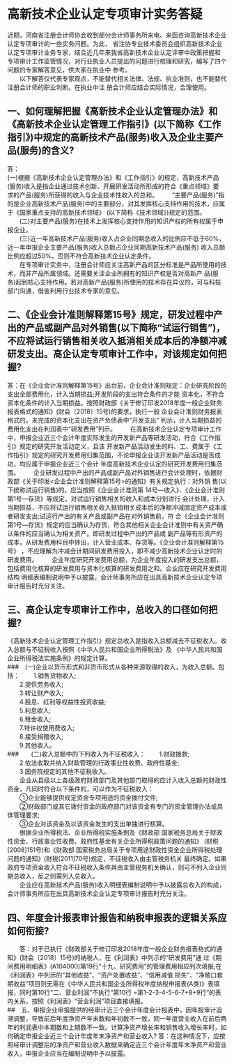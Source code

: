 # 高新技术企业认定专项审计实务答疑    
   近期，河南省注册会计师协会收到部分会计师事务所来电、来函咨询高新技术企业认定专项审计的一些实务问题。为此，
省注协专业技术委员会组织高新技术企业认定专项审计业务专家，结合近几年来我省高新技术企业认定评审中政策把握和
专项审计工作监管情况，对行业执业人员提出的问题进行梳理和研究，编写了四个问题的专家解答意见，供大家在执业中
参考。  
　　以下解答仅代表专家观点，不能替代相关法律、法规、执业准则，也不能替代注册会计师的职业判断。在执业中注
册会计师应结合实际情况，合理使用。
## 一、如何理解把握《高新技术企业认定管理办法》和《高新技术企业认定管理工作指引》(以下简称《工作指引》)中规定的高新技术产品(服务)收入及企业主要产品(服务)的含义?
  答：    
    (一)根据《高新技术企业认定管理办法》和《工作指引》的规定，高新技术产品(服务)收入是指企业通过技术创新、开展研发活动所形成的符合《重点领域》要
求的产品(服务)所获得的收入与企业技术性收入的总和。
　　“主要产品(服务)”指的是企业高新技术产品(服务)中的主要部分，对其发挥核心支持作用的技术，应属于《国家重点支持的高新技术领域》
(以下简称《技术领域》)规定的范围。  
　　(二)对主要产品(服务)在技术上发挥核心支持作用的知识产权的所有权属于申报企业。  
　　(三)近一年高新技术产品(服务)收入占企业同期总收入的比例应不低于60%，近一年申报企业主要产品(服务)收入总额占企业同期高新技术产品(服务)
收入总额比例应超过50%，否则不符合高新技术企业认定条件。  
　　在专项审计实务中，注册会计师应关注高新产品的区分标准是产品所使用的技术，而非产品所属领域。还需要关注企业所拥有的知识产权是否对高新产
品(服务)起到核心支持作用。若对高新产品(服务)所使用的技术存在异议的，可与科技部门沟通，借鉴利用行业技术专家的意见。
## 二、《企业会计准则解释第15号》规定，研发过程中产出的产品或副产品对外销售(以下简称“试运行销售”)，不应将试运行销售相关收入抵消相关成本后的净额冲减研发支出。高企认定专项审计工作中，对该规定如何把握?

答：在《企业会计准则解释第15号》出台前，企业会计准则规定：企业研究阶段的支出全部费用化，计入当期损益;开发阶段的支出符合条件的才能
资本化，不符合资本化条件的计入当期损益。按照财政部《关于修订印发2018年度一般企业财务报表格式的通知》(财会〔2018〕15号)的要求，执行一般
企业会计准则财务报表格式的，未完成的资本化支出在资产负债表中“开发支出” 列示，计入当期损益的费用化支出在利润表中“研发费用”列示。
　　在高新技术企业认定专项审计工作中，申报企业近三个会计年度实际发生的开发新产品等研发活动，符合《工作指引》规定的研究开发活动定义，且该
开发新产品活动发生的料、工、费属于《工作指引》规定的研究开发费用归集范围，不论申报企业该开发新产品活动是否成功，均应属于申报企业近三个会计
年度高新技术企业认定的研究开发费用归集范围。
　　企业研发过程中产出的产品或副产品对外销售进行会计处理时，依据财政部《关于印发<企业会计准则解释第15号>的通知》有关规定执行：对外销
售(以下统称试运行销售)的，应当按照《企业会计准则第 14号—收入》、《企业会计准则第1号—存货》等规定，对试运行销售相关的收入和成本分别进行
会计处理，计入当期损益，不应将试运行销售相关收入抵销相关成本后的净额冲减固定资产成本或者研发支出;试运行产出的有关产品或副产品在对外销售前，符
合《企业会计准则第1号—存货》规定的应当确认为存货，符合其他相关企业会计准则中有关资产确认条件的应当确认为相关资产。即研发过程中产出的产品或
副产品等有形资产的成本，从研发费用科目中转出，计入营业成本、存货等。《企业会计准则解释第15号》
，不应理解为冲减会计期间研发费用投入，即不减少高新技术企业认定时的研发费用。
　　企业年度研究开发费用总额，为企业年度投入的研发支出总额，包括费用化核算的研发费用与资本化核算的研发费用之和。企业应在研究开发费用结构
明细表编制说明中予以披露，会计师事务所应在出具高新技术企业认定专项审计报告时充分关注。
## 三、高企认定专项审计工作中，总收入的口径如何把握?
《高新技术企业认定管理工作指引》规定总收入是指收入总额减去不征税收入。收入总额与不征税收入按照《中华人民共和国企业所得税法》及
《中华人民共和国企业所得税法实施条例》的规定计算。  
###　(一)企业以货币形式和非货币形式从各种来源取得的收入，为收入总额。包括：
　　1.销售货物收入;  
　　2.提供劳务收入;  
　　3.转让财产收入;  
　　4.股息、红利等权益性投资收益;  
　　5.利息收入;  
　　6.租金收入;  
　　7.特许权使用费收入;  
　　8.接受捐赠收入;  
　　9.其他收入。  
###　　(二)收入总额中的下列收入为不征税收入：
　　1.财政拨款;  
　　2.依法收取并纳入财政管理的行政事业性收费、政府性基金;  
　　3.国务院规定的其他不征税收入。  
　　企业从县级以上各级政府财政部门及其他部门取得的应计入收入总额的财政性资金，凡同时符合以下条件的，可以作为不征税收入：  
　　①企业能够提供规定资金专项用途的资金拨付文件;  
　　②财政部门或其它拨付资金的政府部门对该资金有专门的资金管理办法或具体管理要求;  
　　③企业对该资金及以该资金发生的支出单独进行核算。  
　　根据企业所得税法、企业所得税实施条例及《财政部 国家税务总局关于财政性资金、行政事业性收费、政府性基金有关企业所得税政策问题的通知》
(财税[2008]151号)和《财政部 国家税务总局关于专项用途财政性资金企业所得税处理问题的通知》(财税[2011]70号)规定，不征税收入由主管税务机关
最终确定。如果政府专项资金收入符合不征税收入条件并由主管税务机关确认，则可不列入企业同期总收入，反之则需列入总收入。  
　　企业应在高新技术产品(服务)收入明细表编制说明中予以披露总收入的构成，会计师事务所应在出具高新技术企业认定专项审计报告时充分关注。  
## 四、年度会计报表审计报告和纳税申报表的逻辑关系应如何衔接?
　　答：对于已执行《财政部关于修订印发2018年度一般企业财务报表格式的通知》(财会〔2018〕15号)的纳税人，在《利润表》中列示的“研发费用”通
过《期间费用明细表》(A104000)第19行“十九、研究费用”的管理费用相应列次填报;在《利润表》中列示的“其他收益”、“资产处置收益”、“信用减值
损失”、“净敞口套期收益”项目则无需在《中华人民共和国企业所得税年度纳税申报表(A类)》表填报，同时第10行“二、营业利润”不执行“第10行
=第1-2-3-4-5-6-7+8+9行”的表内关系，按照《利润表》“营业利润”项目直接填报。  
##　五、申报企业申报提供的经审计近三个会计年度会计报表中，因年报审计追溯调整，导致前后年度净资产年末数和年初数不一致，同一年度营业收入在前后两年的利润表中本期数和上期数不一致。计算净资产增长率和销售收入增长率时，如何确定申报企业近三个会计年度年末净资产和营业收入?
答：在这种情况下，应按照经审计调整后的净资产和营业收入数据来确定近三个会计年度年末净资产和营业收入，申报企业应当在编制说明中予以披露。
